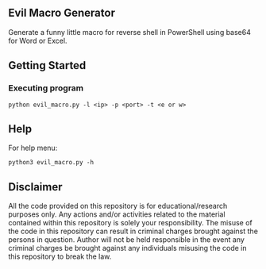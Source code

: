 ## Evil Macro Generator

Generate a funny little macro for reverse shell in PowerShell using base64 for Word or Excel.

## Getting Started

### Executing program

```
python evil_macro.py -l <ip> -p <port> -t <e or w>
```

## Help

For help menu:
```
python3 evil_macro.py -h
```

## Disclaimer
All the code provided on this repository is for educational/research purposes only. Any actions and/or activities related to the material contained within this repository is solely your responsibility. The misuse of the code in this repository can result in criminal charges brought against the persons in question. Author will not be held responsible in the event any criminal charges be brought against any individuals misusing the code in this repository to break the law.
